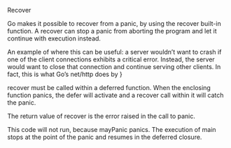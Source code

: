 Recover

Go makes it possible to recover from a panic, by using the recover built-in function. A recover can stop a panic from aborting the program and let it continue with execution instead.
	

An example of where this can be useful: a server wouldn’t want to crash if one of the client connections exhibits a critical error. Instead, the server would want to close that connection and continue serving other clients. In fact, this is what Go’s net/http does by 
}

recover must be called within a deferred function. When the enclosing function panics, the defer will activate and a recover call within it will catch the panic.
	


The return value of recover is the error raised in the call to panic.


This code will not run, because mayPanic panics. The execution of main stops at the point of the panic and resumes in the deferred closure.
	


